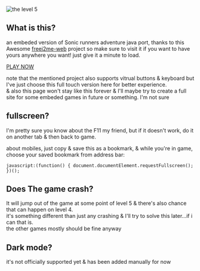 
![the level 5](https://github.com/user-attachments/assets/d6c62027-ad90-41b7-95ef-9c84920d04f0)

## What is this?
an embeded version of Sonic runners adventure java port, thanks to this Awesome [freej2me-web](https://github.com/zb3/freej2me-web) 
project so make sure to visit it if you want to have yours anywhere you want! just give it a minute to load.

[PLAY NOW](https://neocharmy.github.io/runnersadventure/web/run.html?app=Sonic%20Runners%20Adventure&fractionScale=1)

note that the mentioned project also supports vitrual buttons & keyboard but I've just choose this full touch version here for better experience.  
& also this page won't stay like this forever & I'll maybe try to create a full site for some embeded games in future or something. I'm not sure  

  
## fullscreen?
I'm pretty sure you know about the F11 my friend, but if it doesn't work, do it on another tab & then back to game.
  
about mobiles, just copy & save this as a bookmark, & while you're in game, choose your saved bookmark from address bar:

```
javascript:(function() { document.documentElement.requestFullscreen(); })();
```

  
## Does The game crash?
It will jump out of the game at some point of level 5 
& there's also chance that can happen on level 4.  
it's something different than just any crashing & I'll try to solve this later...if i can that is.  
the other games mostly should be fine anyway


## Dark mode?
it's not officially supported yet & has been added manually for now
